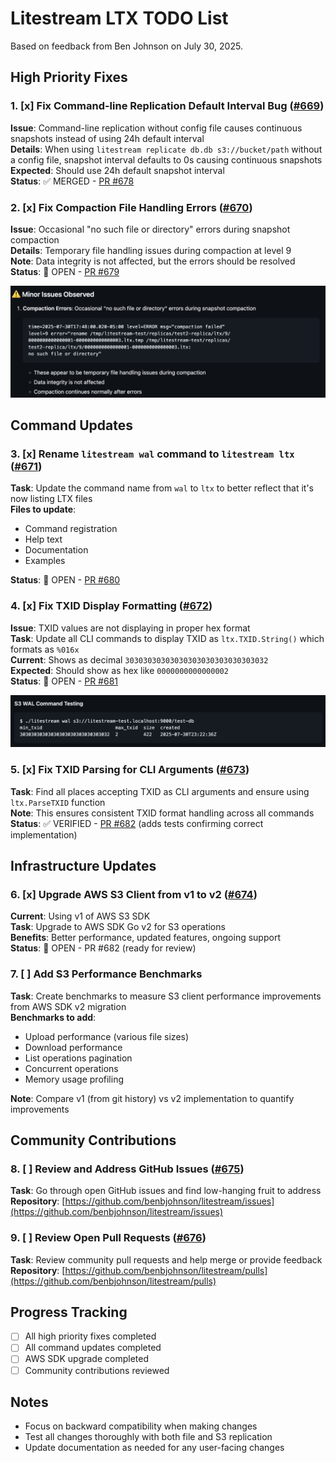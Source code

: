 # Litestream LTX TODO List

Based on feedback from Ben Johnson on July 30, 2025.

## High Priority Fixes

### 1. [x] Fix Command-line Replication Default Interval Bug ([#669](https://github.com/benbjohnson/litestream/issues/669))

**Issue**: Command-line replication without config file causes continuous snapshots instead of using 24h default interval  
**Details**: When using `litestream replicate db.db s3://bucket/path` without a config file, snapshot interval defaults to 0s causing continuous snapshots  
**Expected**: Should use 24h default snapshot interval  
**Status**: ✅ MERGED - [PR #678](https://github.com/benbjohnson/litestream/pull/678)

### 2. [x] Fix Compaction File Handling Errors ([#670](https://github.com/benbjohnson/litestream/issues/670))

**Issue**: Occasional "no such file or directory" errors during snapshot compaction  
**Details**: Temporary file handling issues during compaction at level 9  
**Note**: Data integrity is not affected, but the errors should be resolved  
**Status**: 🔄 OPEN - [PR #679](https://github.com/benbjohnson/litestream/pull/679)

![Compaction Error Screenshot](docs/images/compaction-error.png)

## Command Updates

### 3. [x] Rename `litestream wal` command to `litestream ltx` ([#671](https://github.com/benbjohnson/litestream/issues/671))

**Task**: Update the command name from `wal` to `ltx` to better reflect that it's now listing LTX files  
**Files to update**:

- Command registration
- Help text
- Documentation
- Examples

**Status**: 🔄 OPEN - [PR #680](https://github.com/benbjohnson/litestream/pull/680)

### 4. [x] Fix TXID Display Formatting ([#672](https://github.com/benbjohnson/litestream/issues/672))

**Issue**: TXID values are not displaying in proper hex format  
**Task**: Update all CLI commands to display TXID as `ltx.TXID.String()` which formats as `%016x`  
**Current**: Shows as decimal `30303030303030303030303030303032`  
**Expected**: Should show as hex like `0000000000000002`  
**Status**: 🔄 OPEN - [PR #681](https://github.com/benbjohnson/litestream/pull/681)

![TXID Formatting Issue](docs/images/txid-formatting-issue.png)

### 5. [x] Fix TXID Parsing for CLI Arguments ([#673](https://github.com/benbjohnson/litestream/issues/673))

**Task**: Find all places accepting TXID as CLI arguments and ensure using `ltx.ParseTXID` function  
**Note**: This ensures consistent TXID format handling across all commands  
**Status**: ✅ VERIFIED - [PR #682](https://github.com/benbjohnson/litestream/pull/682) (adds tests confirming correct implementation)

## Infrastructure Updates

### 6. [x] Upgrade AWS S3 Client from v1 to v2 ([#674](https://github.com/benbjohnson/litestream/issues/674))

**Current**: Using v1 of AWS S3 SDK  
**Task**: Upgrade to AWS SDK Go v2 for S3 operations  
**Benefits**: Better performance, updated features, ongoing support  
**Status**: 🔄 OPEN - PR #682 (ready for review)

### 7. [ ] Add S3 Performance Benchmarks

**Task**: Create benchmarks to measure S3 client performance improvements from AWS SDK v2 migration  
**Benchmarks to add**:

- Upload performance (various file sizes)
- Download performance
- List operations pagination
- Concurrent operations
- Memory usage profiling

**Note**: Compare v1 (from git history) vs v2 implementation to quantify improvements

## Community Contributions

### 8. [ ] Review and Address GitHub Issues ([#675](https://github.com/benbjohnson/litestream/issues/675))

**Task**: Go through open GitHub issues and find low-hanging fruit to address  
**Repository**: [https://github.com/benbjohnson/litestream/issues](https://github.com/benbjohnson/litestream/issues)

### 9. [ ] Review Open Pull Requests ([#676](https://github.com/benbjohnson/litestream/issues/676))

**Task**: Review community pull requests and help merge or provide feedback  
**Repository**: [https://github.com/benbjohnson/litestream/pulls](https://github.com/benbjohnson/litestream/pulls)

## Progress Tracking

- [ ] All high priority fixes completed
- [ ] All command updates completed  
- [ ] AWS SDK upgrade completed
- [ ] Community contributions reviewed

## Notes

- Focus on backward compatibility when making changes
- Test all changes thoroughly with both file and S3 replication
- Update documentation as needed for any user-facing changes
